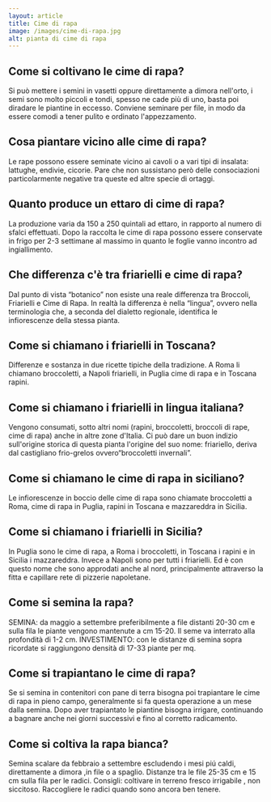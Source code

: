 ```yaml
---
layout: article
title: Cime di rapa
image: /images/cime-di-rapa.jpg
alt: pianta di cime di rapa
---
```


## Come si coltivano le cime di rapa?

 Si può mettere i semini in vasetti oppure direttamente a dimora nell'orto, i semi sono molto piccoli e tondi, spesso ne cade più di uno, basta poi diradare le piantine in eccesso. Conviene seminare per file, in modo da essere comodi a tener pulito e ordinato l'appezzamento.

## Cosa piantare vicino alle cime di rapa?

Le rape possono essere seminate vicino ai cavoli o a vari tipi di insalata: lattughe, endivie, cicorie. Pare che non sussistano però delle consociazioni particolarmente negative tra queste ed altre specie di ortaggi.

## Quanto produce un ettaro di cime di rapa?

La produzione varia da 150 a 250 quintali ad ettaro, in rapporto al numero di sfalci effettuati. Dopo la raccolta le cime di rapa possono essere conservate in frigo per 2-3 settimane al massimo in quanto le foglie vanno incontro ad ingiallimento.

## Che differenza c'è tra friarielli e cime di rapa?

Dal punto di vista “botanico” non esiste una reale differenza tra Broccoli, Friarielli e Cime di Rapa. In realtà la differenza è nella “lingua”, ovvero nella terminologia che, a seconda del dialetto regionale, identifica le infiorescenze della stessa pianta.

## Come si chiamano i friarielli in Toscana?

Differenze e sostanza in due ricette tipiche della tradizione. A Roma li chiamano broccoletti, a Napoli friarielli, in Puglia cime di rapa e in Toscana rapini.

## Come si chiamano i friarielli in lingua italiana?

Vengono consumati, sotto altri nomi (rapini, broccoletti, broccoli di rape, cime di rapa) anche in altre zone d'Italia. Ci può dare un buon indizio sull'origine storica di questa pianta l'origine del suo nome: friariello, deriva dal castigliano frio-grelos ovvero“broccoletti invernali”.

## Come si chiamano le cime di rapa in siciliano?

Le infiorescenze in boccio delle cime di rapa sono chiamate broccoletti a Roma, cime di rapa in Puglia, rapini in Toscana e mazzareddra in Sicilia.

## Come si chiamano i friarielli in Sicilia?

In Puglia sono le cime di rapa, a Roma i broccoletti, in Toscana i rapini e in Sicilia i mazzareddra. Invece a Napoli sono per tutti i friarielli. Ed è con questo nome che sono approdati anche al nord, principalmente attraverso la fitta e capillare rete di pizzerie napoletane.

## Come si semina la rapa?

SEMINA: da maggio a settembre preferibilmente a file distanti 20-30 cm e sulla fila le piante vengono mantenute a cm 15-20. Il seme va interrato alla profondità di 1-2 cm. INVESTIMENTO: con le distanze di semina sopra ricordate si raggiungono densità di 17-33 piante per mq.

## Come si trapiantano le cime di rapa?

 Se si semina in contenitori con pane di terra bisogna poi trapiantare le cime di rapa in pieno campo, generalmente si fa questa operazione a un mese dalla semina. Dopo aver trapiantato le piantine bisogna irrigare, continuando a bagnare anche nei giorni successivi e fino al corretto radicamento.

## Come si coltiva la rapa bianca?

Semina scalare da febbraio a settembre escludendo i mesi piú caldi, direttamente a dimora ,in file o a spaglio. Distanze tra le file 25-35 cm e 15 cm sulla fila per le radici. Consigli: coltivare in terreno fresco irrigabile , non siccitoso. Raccogliere le radici quando sono ancora ben tenere.

